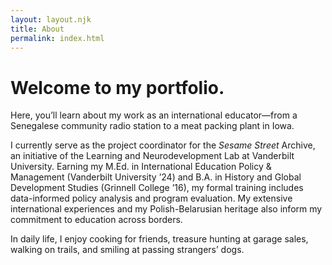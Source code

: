 ```yaml
---
layout: layout.njk
title: About
permalink: index.html
---
```


# Welcome to my portfolio.

Here, you’ll learn about my work as an international educator—from a Senegalese community radio station to a meat packing plant in Iowa.

I currently serve as the project coordinator for the _Sesame Street_ Archive, an initiative of the Learning and Neurodevelopment Lab at Vanderbilt University. Earning my M.Ed. in International Education Policy & Management (Vanderbilt University ’24) and B.A. in History and Global Development Studies (Grinnell College ’16), my formal training includes data-informed policy analysis and program evaluation. My extensive international experiences and my Polish-Belarusian heritage also inform my commitment to education across borders.

In daily life, I enjoy cooking for friends, treasure hunting at garage sales, walking on trails, and smiling at passing strangers’ dogs.
